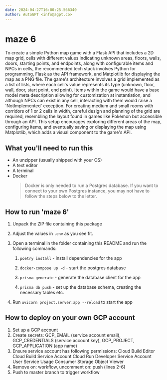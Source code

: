 ```yaml
---
date: 2024-04-27T16:00:25.566340
author: AutoGPT <info@agpt.co>
---
```


# maze 6

To create a simple Python map game with a Flask API that includes a 2D map grid, cells with different values indicating unknown areas, floors, walls, doors, starting points, and endpoints, along with configurable items and NPCs in cells, the recommended tech stack involves Python for programming, Flask as the API framework, and Matplotlib for displaying the map as a PNG file. The game's architecture involves a grid implemented as a list of lists, where each cell's value represents its type (unknown, floor, wall, door, start point, end point). Items within the game would have a base model meta description allowing for customization at instantiation, and although NPCs can exist in any cell, interacting with them would raise a 'NotImplemented' exception. For creating medium and small rooms with corridors of 1 or 2 cells in width, careful design and planning of the grid are required, resembling the layout found in games like Pokémon but accessible through an API. This setup encourages exploring different areas of the map, configuring items, and eventually saving or displaying the map using Matplotlib, which adds a visual component to the game's API.

## What you'll need to run this
* An unzipper (usually shipped with your OS)
* A text editor
* A terminal
* Docker
  > Docker is only needed to run a Postgres database. If you want to connect to your own
  > Postgres instance, you may not have to follow the steps below to the letter.


## How to run 'maze 6'

1. Unpack the ZIP file containing this package

2. Adjust the values in `.env` as you see fit.

3. Open a terminal in the folder containing this README and run the following commands:

    1. `poetry install` - install dependencies for the app

    2. `docker-compose up -d` - start the postgres database

    3. `prisma generate` - generate the database client for the app

    4. `prisma db push` - set up the database schema, creating the necessary tables etc.

4. Run `uvicorn project.server:app --reload` to start the app

## How to deploy on your own GCP account
1. Set up a GCP account
2. Create secrets: GCP_EMAIL (service account email), GCP_CREDENTIALS (service account key), GCP_PROJECT, GCP_APPLICATION (app name)
3. Ensure service account has following permissions: 
    Cloud Build Editor
    Cloud Build Service Account
    Cloud Run Developer
    Service Account User
    Service Usage Consumer
    Storage Object Viewer
4. Remove on: workflow, uncomment on: push (lines 2-6)
5. Push to master branch to trigger workflow
